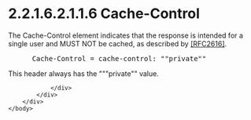 <html dir="LTR" xmlns:mshelp="http://msdn.microsoft.com/mshelp" xmlns:ddue="http://ddue.schemas.microsoft.com/authoring/2003/5" xmlns:xlink="http://www.w3.org/1999/xlink" xmlns:tool="http://www.microsoft.com/tooltip">
    <head>
        <meta http-equiv="Content-Type" content="text/html; CHARSET=utf-8"></meta>
        <meta name="save" content="history"></meta>
        <title>2.2.1.6.2.1.1.6 Cache-Control</title>
        <xml>
            <mshelp:toctitle title="2.2.1.6.2.1.1.6 Cache-Control"></mshelp:toctitle>
            <mshelp:rltitle title="[MS-SSAS8]: Cache-Control"></mshelp:rltitle>
            <mshelp:keyword index="A" term="c795c532-3df1-4551-bdac-12eecc017c78"></mshelp:keyword>
            <mshelp:attr name="DCSext.ContentType" value="open specification"></mshelp:attr>
            <mshelp:attr name="AssetID" value="c795c532-3df1-4551-bdac-12eecc017c78"></mshelp:attr>
            <mshelp:attr name="TopicType" value="kbRef"></mshelp:attr>
            <mshelp:attr name="DCSext.Title" value="[MS-SSAS8]: Cache-Control" />
        </xml>
    </head>
    <body>
        <div id="header">
            <h1 class="heading">2.2.1.6.2.1.1.6 Cache-Control</h1>
        </div>
        <div id="mainSection">
            <div id="mainBody">
                <div id="allHistory" class="saveHistory"></div>
                <div id="sectionSection0" class="section" name="collapseableSection">
                    

<p>The Cache-Control element indicates that the response is
intended for a single user and MUST NOT be cached, as described by <a href="https://go.microsoft.com/fwlink/?LinkId=90372">[RFC2616]</a>.</p>

<dl>
<dd>
<div><pre> Cache-Control = cache-control: &quot;&quot;private&quot;&quot;
</pre></div>
</dd></dl>

<p>This header always has the
&quot;&quot;&quot;private&quot;&quot; value.</p>


                </div>
            </div>
        </div>
    </body>
</html>